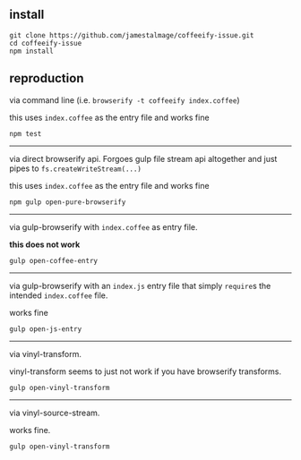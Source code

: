 install
------

```
git clone https://github.com/jamestalmage/coffeeify-issue.git
cd coffeeify-issue
npm install
```

reproduction
------------


via command line (i.e. `browserify -t coffeeify index.coffee`)

this uses `index.coffee` as the entry file and works fine
```
npm test
```

--------

via direct browserify api. Forgoes gulp file stream api altogether
and just pipes to `fs.createWriteStream(...)`

this uses `index.coffee` as the entry file and works fine
```
npm gulp open-pure-browserify
```

--------

via gulp-browserify with `index.coffee` as entry file.

**this does not work**
```
gulp open-coffee-entry
```

--------

via gulp-browserify with an `index.js` entry file that simply `require`s the intended `index.coffee` file.

works fine
```
gulp open-js-entry
```

--------


via vinyl-transform.

vinyl-transform seems to just not work if you have browserify transforms.
```
gulp open-vinyl-transform
```

--------

via vinyl-source-stream.

works fine.
```
gulp open-vinyl-transform
```
